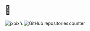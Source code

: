 <html lang="en">
<head>
    <meta charset="UTF-8">
    <meta name="viewport" content="width=device-width, initial-scale=1.0">
    <link rel="stylesheet" href="styles.css">
</head>
<body>

<div class="header">
    <h1>🧀</h1>
</div>
<img src="https://github-readme-stats.vercel.app/api?username=ryzhenkahvh&show_icons=true&theme=radical" alt="jxpix's" />
<img src="https://i.gifer.com/3RvH.gif" alt="GitHub repositories counter" />

</body>
</html>
